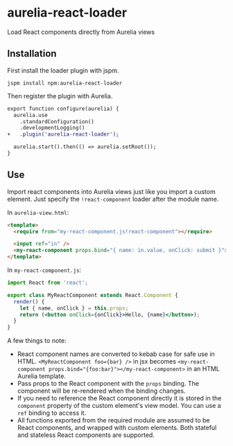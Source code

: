 # aurelia-react-loader
Load React components directly from Aurelia views

## Installation
First install the loader plugin with jspm.

```
jspm install npm:aurelia-react-loader
```

Then register the plugin with Aurelia.

```diff
export function configure(aurelia) {
  aurelia.use
    .standardConfiguration()
    .developmentLogging()
+   .plugin('aurelia-react-loader');

  aurelia.start().then(() => aurelia.setRoot());
}
```

## Use

Import react components into Aurelia views just like you import a custom element. Just specify the `!react-component` loader after the module name.

In `aurelia-view.html`:
```html
<template>
  <require from="my-react-component.js!react-component"></require>

  <input ref="in" />
  <my-react-component props.bind="{ name: in.value, onClick: submit }"></my-react-component>
</template>
```

In `my-react-component.js`:
```jsx
import React from 'react';

export class MyReactComponent extends React.Component {
  render() {
    let { name, onClick } = this.props;
    return (<button onClick={onClick}>Hello, {name}</button>);
  }
}
```

A few things to note:
* React component names are converted to kebab case for safe use in HTML. `<MyReactComponent foo={bar} />` in jsx becomes `<my-react-component props.bind="{foo:bar}"></my-react-component>` in an HTML Aurelia template.
* Pass props to the React component with the `props` binding. The component will be re-rendered when the binding changes.
* If you need to reference the React component directly it is stored in the `component` property of the custom element's view model. You can use a `ref` binding to access it.
* All functions exported from the required module are assumed to be React components, and wrapped with custom elements. Both stateful and stateless React components are supported.
